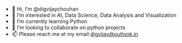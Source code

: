 - 👋 Hi, I’m @digvijaychouhan
- 👀 I’m interested in AI, Data Science, Data Analysis and Visualization
- 🌱 I’m currently learning Python
- 💞️ I’m looking to collaborate on python projects  
- 📫 Please reach me at my email digvijay@outlook.in

<!---
digvijaychouhan/digvijaychouhan is a ✨ special ✨ repository because its `README.md` (this file) appears on your GitHub profile.
You can click the Preview link to take a look at your changes.
--->
